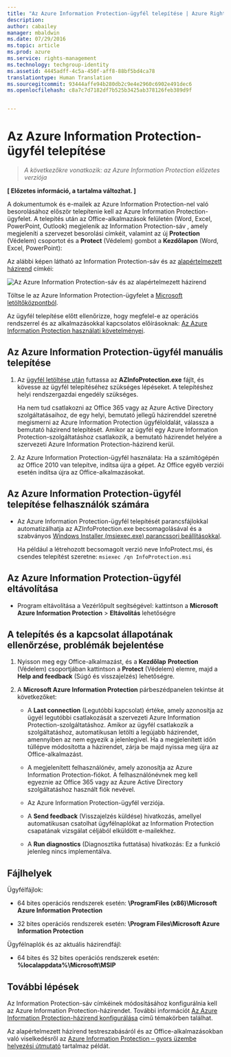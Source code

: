 ```yaml
---
title: "Az Azure Information Protection-ügyfél telepítése | Azure Rights Management"
description: 
author: cabailey
manager: mbaldwin
ms.date: 07/29/2016
ms.topic: article
ms.prod: azure
ms.service: rights-management
ms.technology: techgroup-identity
ms.assetid: 4445adff-4c5a-450f-aff8-88bf5bd4ca78
translationtype: Human Translation
ms.sourcegitcommit: 93444affe94b280db2c9e4e2960c6902e491dec6
ms.openlocfilehash: c8a7c7d7182df7b525b3425ab378126feb389d9f


---
```


# Az Azure Information Protection-ügyfél telepítése

>*A következőkre vonatkozik: az Azure Information Protection előzetes verziója*

**[ Előzetes információ, a tartalma változhat. ]**

A dokumentumok és e-mailek az Azure Information Protection-nel való besorolásához először telepítenie kell az Azure Information Protection-ügyfelet. A telepítés után az Office-alkalmazások felületén (Word, Excel, PowerPoint, Outlook) megjelenik az Information Protection-sáv , amely megjeleníti a szervezet besorolási címkéit, valamint az új **Protection** (Védelem) csoportot és a **Protect** (Védelem) gombot a **Kezdőlapon** (Word, Excel, PowerPoint):

Az alábbi képen látható az Information Protection-sáv és az [alapértelmezett házirend](configure-policy-default.md) címkéi:

![Az Azure Information Protection-sáv és az alapértelmezett házirend](../media/info-protect-bar-default.png)

Töltse le az Azure Information Protection-ügyfelet a [Microsoft letöltőközpontból](https://www.microsoft.com/en-us/download/details.aspx?id=53018).

Az ügyfél telepítése előtt ellenőrizze, hogy megfelel-e az operációs rendszerrel és az alkalmazásokkal kapcsolatos előírásoknak: [Az Azure Information Protection használati követelményei](requirements-azure-infoprotect.md).


## Az Azure Information Protection-ügyfél manuális telepítése

1. Az [ügyfél letöltése után](https://www.microsoft.com/en-us/download/details.aspx?id=53018) futtassa az **AZInfoProtection.exe** fájlt, és kövesse az ügyfél telepítéséhez szükséges lépéseket. A telepítéshez helyi rendszergazdai engedély szükséges.

    Ha nem tud csatlakozni az Office 365 vagy az Azure Active Directory szolgáltatásaihoz, de egy helyi, bemutató jellegű házirenddel szeretné megismerni az Azure Information Protection ügyféloldalát, válassza a bemutató házirend telepítését. Amikor az ügyfél egy Azure Information Protection-szolgáltatáshoz csatlakozik, a bemutató házirendet helyére a szervezeti Azure Information Protection-házirend kerül. 

2. Az Azure Information Protection-ügyfél használata: Ha a számítógépén az Office 2010 van telepítve, indítsa újra a gépet. Az Office egyéb verziói esetén indítsa újra az Office-alkalmazásokat.

## Az Azure Information Protection-ügyfél telepítése felhasználók számára

- Az Azure Information Protection-ügyfél telepítését parancsfájlokkal automatizálhatja az AZInfoProtection.exe becsomagolásával és a szabványos [Windows Installer (msiexec.exe) parancssori beállításokkal](https://technet.microsoft.com/library/cc759262(v=ws.10).aspx).

    Ha például a létrehozott becsomagolt verzió neve InfoProtect.msi, és csendes telepítést szeretne: `msiexec /qn InfoProtection.msi`


## Az Azure Information Protection-ügyfél eltávolítása

- Program eltávolítása a Vezérlőpult segítségével: kattintson a **Microsoft Azure Information Protection** > **Eltávolítás** lehetőségre

## A telepítés és a kapcsolat állapotának ellenőrzése, problémák bejelentése

1. Nyisson meg egy Office-alkalmazást, és a **Kezdőlap** **Protection** (Védelem) csoportjában kattintson a **Protect** (Védelem) elemre, majd a **Help and feedback** (Súgó és visszajelzés) lehetőségre.

2. A **Microsoft Azure Information Protection** párbeszédpanelen tekintse át következőket:

    - A **Last connection** (Legutóbbi kapcsolat) értéke, amely azonosítja az ügyél legutóbbi csatlakozását a szervezeti Azure Information Protection-szolgáltatáshoz. Amikor az ügyfél csatlakozik a szolgáltatáshoz, automatikusan letölti a legújabb házirendet, amennyiben az nem egyezik a jelenlegivel. Ha a megjelenített időn túllépve módosította a házirendet, zárja be majd nyissa meg újra az Office-alkalmazást.

    - A megjelenített felhasználónév, amely azonosítja az Azure Information Protection-fiókot. A felhasználónévnek meg kell egyeznie az Office 365 vagy az Azure Active Directory szolgáltatáshoz használt fiók nevével.

    - Az Azure Information Protection-ügyfél verziója.

    - A **Send feedback** (Visszajelzés küldése) hivatkozás, amellyel automatikusan csatolhat ügyfélnaplókat az Information Protection csapatának vizsgálat céljából elküldött e-mailekhez.

    - A **Run diagnostics** (Diagnosztika futtatása) hivatkozás: Ez a funkció jelenleg nincs implementálva.

## Fájlhelyek

Ügyfélfájlok:   

- 64 bites operációs rendszerek esetén: **\ProgramFiles (x86)\Microsoft Azure Information Protection**

- 32 bites operációs rendszerek esetén: **\Program Files\Microsoft Azure Information Protection**

Ügyfélnaplók és az aktuális házirendfájl:

- 64 bites és 32 bites operációs rendszerek esetén: **%localappdata%\Microsoft\MSIP**


## További lépések

Az Information Protection-sáv címkéinek módosításához konfigurálnia kell az Azure Information Protection-házirendet. További információt [Az Azure Information Protection-házirend konfigurálása](configure-policy.md) című témakörben találhat.

Az alapértelmezett házirend testreszabásáról és az Office-alkalmazásokban való viselkedésről az [Azure Information Protection – gyors üzembe helyezési útmutató](infoprotect-quick-start-tutorial.md) tartalmaz példát. 



<!--HONumber=Jul16_HO5-->


